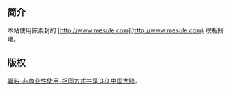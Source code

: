 ## 简介

本站使用陈素封的 [http://www.mesule.com](http://www.mesule.com) 模板搭建。

## 版权

[署名-非商业性使用-相同方式共享 3.0 中国大陆](http://creativecommons.org/licenses/by-nc-sa/3.0/cn/)。
